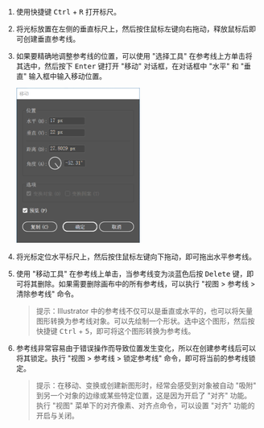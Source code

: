 1. 使用快捷键 <kbd>Ctrl</kbd> + <kbd>R</kbd> 打开标尺。

2. 将光标放置在左侧的垂直标尺上，然后按住鼠标左键向右拖动，释放鼠标后即可创建垂直参考线。

3. 如果要精确地调整参考线的位置，可以使用 "选择工具" 在参考线上方单击将其选中，然后按下 <kbd>Enter</kbd> 键打开 "移动" 对话框，在对话框中 "水平" 和 "垂直" 输入框中输入移动位置。

   <img src="./images/01.png" alt="01" style="zoom:50%;" />

4. 将光标定位水平标尺上，然后按住鼠标左键向下拖动，即可拖出水平参考线。

5. 使用 "移动工具" 在参考线上单击，当参考线变为淡蓝色后按 <kbd>Delete</kbd> 键，即可将其删除。如果需要删除画布中的所有参考线，可以执行 "视图 > 参考线 > 清除参考线" 命令。

   > 提示：Illustrator 中的参考线不仅可以是垂直或水平的，也可以将矢量图形转换为参考线对象。可以先绘制一个形状。选中这个图形，然后按快捷键 <kbd>Ctrl</kbd> + <kbd>5</kbd>，即可将这个图形转换为参考线。

6. 参考线非常容易由于错误操作而导致位置发生变化，所以在创建参考线后可以将其锁定。执行 "视图 > 参考线 > 锁定参考线" 命令，即可将当前的参考线锁定。

   > 提示：在移动、变换或创建新图形时，经常会感受到对象被自动 "吸附" 到另一个对象的边缘或某些特定位置，这是因为开启了 "对齐" 功能。执行 "视图" 菜单下的对齐像素、对齐点命令，可以设置 "对齐" 功能的开启与关闭。

   